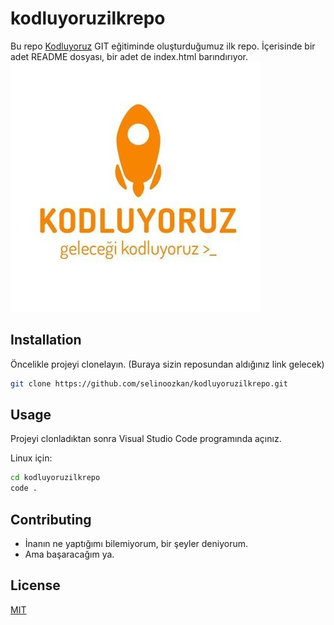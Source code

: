 # kodluyoruzilkrepo
Bu repo [Kodluyoruz](https://kodluyoruz.org/) GIT eğitiminde oluşturduğumuz ilk repo. İçerisinde bir adet README dosyası, bir adet de index.html barındırıyor.
![Kodluyoruz Logo](https://raw.githubusercontent.com/Kodluyoruz/taskforce/git/git/markdown-nedir-nasil-kullaniriz-/figures/kodluyoruz_logo.jpg)


## Installation

Öncelikle projeyi clonelayın. (Buraya sizin reposundan aldığınız link gelecek)

```bash
git clone https://github.com/selinoozkan/kodluyoruzilkrepo.git 
```


## Usage
Projeyi clonladıktan sonra Visual Studio Code programında açınız.

Linux için:

```bash
cd kodluyoruzilkrepo
code .
```

## Contributing
- İnanın ne yaptığımı bilemiyorum, bir şeyler deniyorum.
- Ama başaracağım ya.

## License

[MIT](LICENSE)

